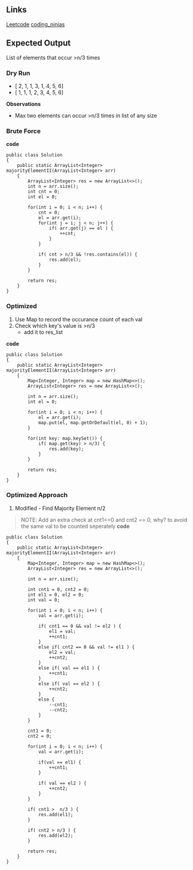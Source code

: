## Links
[Leetcode](https://leetcode.com/problems/majority-element-ii/)
[coding_ninjas](https://www.codingninjas.com/codestudio/problems/893027)

## Expected Output
List of elements that occur >n/3 times

### Dry Run
- [ 2, 1, 1, 3, 1, 4, 5, 6]
- [ 1, 1, 1, 2, 3, 4, 5, 6]

**Observations**
- Max two elements can occur >n/3 times in list of any size

### Brute Force

**code**
```
public class Solution 
{
    public static ArrayList<Integer> majorityElementII(ArrayList<Integer> arr) 
    {
        ArrayList<Integer> res = new ArrayList<>();
        int n = arr.size();
        int cnt = 0;
        int el = 0;

        for(int i = 0; i < n; i++) {
            cnt = 0;
            el = arr.get(i);
            for(int j = i; j < n; j++) {
                if( arr.get(j) == el ) {
                    ++cnt;
                }
            }

            if( cnt > n/3 && !res.contains(el)) {
                res.add(el);
            }
        }

        return res;
    }
}
```

### Optimized
1. Use Map to record the occurance count of each val
2. Check which key's value is >n/3
    - add it to res_list

**code**
```
public class Solution 
{
    public static ArrayList<Integer> majorityElementII(ArrayList<Integer> arr) 
    {
        Map<Integer, Integer> map = new HashMap<>();
        ArrayList<Integer> res = new ArrayList<>();
        
        int n = arr.size();
        int el = 0;

        for(int i = 0; i < n; i++) {
            el = arr.get(i);
            map.put(el, map.getOrDefault(el, 0) + 1);
        }

        for(int key: map.keySet()) {
            if( map.get(key) > n/3) {
                res.add(key);
            }
        }

        return res;
    }
}
```

### Optimized Approach
1. Modified - Find Majority Element n/2

> NOTE: Add an extra check at cnt1==0 and cnt2 == 0, why? to avoid the same val to be counted seperately
**code**

```
public class Solution 
{
    public static ArrayList<Integer> majorityElementII(ArrayList<Integer> arr) 
    {
        Map<Integer, Integer> map = new HashMap<>();
        ArrayList<Integer> res = new ArrayList<>();
        
        int n = arr.size();
        
        int cnt1 = 0, cnt2 = 0;
        int el1 = 0, el2 = 0;
        int val = 0;

        for(int i = 0; i < n; i++) {
            val = arr.get(i);

            if( cnt1 == 0 && val != el2 ) {
                el1 = val;
                ++cnt1;
            }
            else if( cnt2 == 0 && val != el1 ) {
                el2 = val;
                ++cnt2;
            }
            else if( val == el1 ) {
                ++cnt1;
            }
            else if( val == el2 ) {
                ++cnt2;
            }
            else {
                --cnt1;
                --cnt2;
            }
        }

        cnt1 = 0;
        cnt2 = 0;

        for(int i = 0; i < n; i++) {
            val = arr.get(i);
            
            if(val == el1) {
                ++cnt1;
            }

            if( val == el2 ) {
                ++cnt2;
            }
        }

        if( cnt1 >  n/3 ) {
            res.add(el1);
        }

        if( cnt2 > n/3 ) {
            res.add(el2);
        }

        return res;
    }
}
```